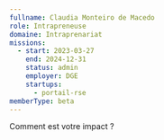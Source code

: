 ```yaml
---
fullname: Claudia Monteiro de Macedo
role: Intrapreneuse
domaine: Intraprenariat
missions:
  - start: 2023-03-27
    end: 2024-12-31
    status: admin
    employer: DGE
    startups:
      - portail-rse
memberType: beta
---
```

Comment est votre impact ?